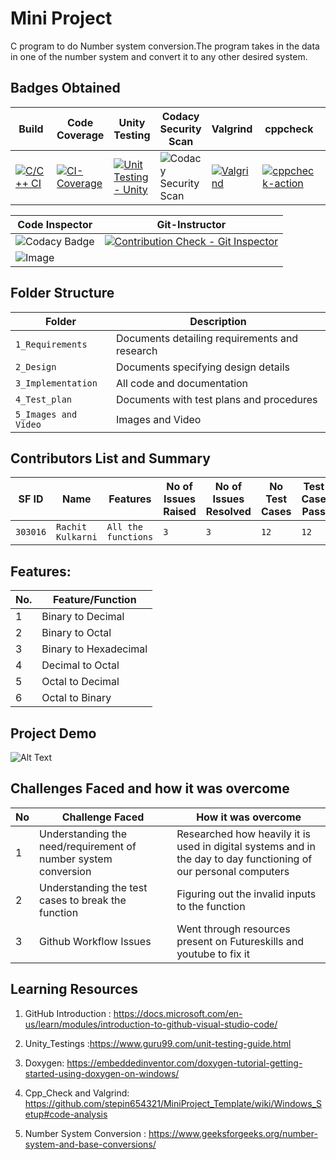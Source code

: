 
# Mini Project 

C program to do Number system conversion.The program takes in the data in one of the number system and convert it to any other desired system.

## Badges Obtained

|Build|Code Coverage|Unity Testing |Codacy Security Scan | Valgrind |cppcheck|Codeac
|-----|-------------|--------------|---------------------|----------|--------|------
|[![C/C++ CI](https://github.com/rachit-kulkarni/Mini_project_303016/actions/workflows/c-build.yml/badge.svg)](https://github.com/rachit-kulkarni/Mini_project_303016/actions/workflows/c-build.yml)|[![CI-Coverage](https://github.com/rachit-kulkarni/Mini_project_303016/actions/workflows/code_coverage.yml/badge.svg)](https://github.com/rachit-kulkarni/Mini_project_303016/actions/workflows/code_coverage.yml)|[![Unit Testing - Unity](https://github.com/rachit-kulkarni/Mini_project_303016/actions/workflows/unity.yml/badge.svg)](https://github.com/rachit-kulkarni/Mini_project_303016/actions/workflows/unity.yml)|![Codacy Security Scan](https://github.com/rachit-kulkarni/Mini_project_303016/actions/workflows/codacy-analysis.yml/badge.svg)|[![Valgrind](https://github.com/rachit-kulkarni/Mini_project_303016/actions/workflows/valgrind.yml/badge.svg)](https://github.com/rachit-kulkarni/Mini_project_303016/actions/workflows/valgrind.yml)|[![cppcheck-action](https://github.com/rachit-kulkarni/Mini_project_303016/actions/workflows/cppcheck.yml/badge.svg)](https://github.com/rachit-kulkarni/Mini_project_303016/actions/workflows/cppcheck.yml)|[![Codeac](https://static.codeac.io/badges/2-380916908.svg "Codeac")](https://app.codeac.io/github/rachit-kulkarni/Mini_project_303016)

|                        Code Inspector                                                       | Git-Instructor   |                                                         
| ------------------------------------------------------------------------------------------ |------------------|    
|![Codacy Badge](https://www.code-inspector.com/project/24939/status/svg)|[![Contribution Check - Git Inspector](https://github.com/rachit-kulkarni/Mini_project_303016/actions/workflows/Git_Inspector.yml/badge.svg)](https://github.com/rachit-kulkarni/Mini_project_303016/actions/workflows/Git_Inspector.yml)
|![Image](https://www.code-inspector.com/project/24939/score/svg)                            


## Folder Structure
Folder             | Description
-------------------| -----------------------------------------
`1_Requirements`   | Documents detailing requirements and research
`2_Design`         | Documents specifying design details
`3_Implementation` | All code and documentation
`4_Test_plan`      | Documents with test plans and procedures
`5_Images and Video`         | Images and Video

## Contributors List and Summary

SF ID     |  Name      |    Features       |No of Issues Raised|No of Issues Resolved|No Test Cases|Test Case Pass
----------|------------|-------------------|-------------------|---------------------|-------------|----------------
`303016`  | `Rachit Kulkarni`   | `All the functions` |`3`|`3`|`12 `       | `12`

## Features:

No.|Feature/Function
---|-------
1|Binary to Decimal
2|Binary to Octal
3|Binary to Hexadecimal
4|Decimal to Octal
5|Octal to Decimal
6|Octal to Binary

## Project Demo

![Alt Text](5_ImagesandVideos/Demo.gif)

## Challenges Faced and how it was overcome

No | Challenge Faced | How it was overcome
---|-----------------|---------------------
1  |Understanding the need/requirement of number system conversion|Researched how heavily it is used in digital systems and in the day to day functioning of our personal computers
2  |Understanding the test cases to break the function | Figuring out the invalid inputs to the function
3 | Github Workflow Issues  | Went through resources present on Futureskills and youtube to fix it

                                                  


## Learning Resources

1) GitHub Introduction : https://docs.microsoft.com/en-us/learn/modules/introduction-to-github-visual-studio-code/

2) Unity_Testings :https://www.guru99.com/unit-testing-guide.html

3) Doxygen: https://embeddedinventor.com/doxygen-tutorial-getting-started-using-doxygen-on-windows/

4) Cpp_Check and Valgrind: https://github.com/stepin654321/MiniProject_Template/wiki/Windows_Setup#code-analysis

5) Number System Conversion : https://www.geeksforgeeks.org/number-system-and-base-conversions/
